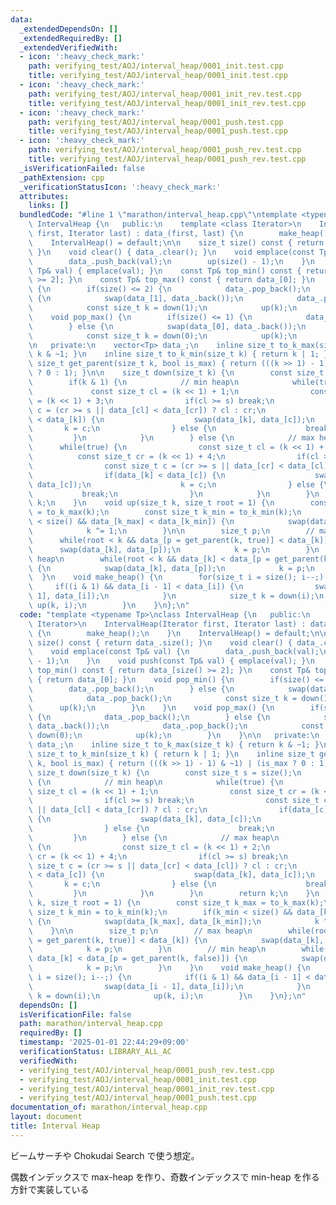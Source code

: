 ```yaml
---
data:
  _extendedDependsOn: []
  _extendedRequiredBy: []
  _extendedVerifiedWith:
  - icon: ':heavy_check_mark:'
    path: verifying_test/AOJ/interval_heap/0001_init.test.cpp
    title: verifying_test/AOJ/interval_heap/0001_init.test.cpp
  - icon: ':heavy_check_mark:'
    path: verifying_test/AOJ/interval_heap/0001_init_rev.test.cpp
    title: verifying_test/AOJ/interval_heap/0001_init_rev.test.cpp
  - icon: ':heavy_check_mark:'
    path: verifying_test/AOJ/interval_heap/0001_push.test.cpp
    title: verifying_test/AOJ/interval_heap/0001_push.test.cpp
  - icon: ':heavy_check_mark:'
    path: verifying_test/AOJ/interval_heap/0001_push_rev.test.cpp
    title: verifying_test/AOJ/interval_heap/0001_push_rev.test.cpp
  _isVerificationFailed: false
  _pathExtension: cpp
  _verificationStatusIcon: ':heavy_check_mark:'
  attributes:
    links: []
  bundledCode: "#line 1 \"marathon/interval_heap.cpp\"\ntemplate <typename Tp>\nclass\
    \ IntervalHeap {\n   public:\n    template <class Iterator>\n    IntervalHeap(Iterator\
    \ first, Iterator last) : data_(first, last) {\n        make_heap();\n    }\n\
    \    IntervalHeap() = default;\n\n    size_t size() const { return data_.size();\
    \ }\n    void clear() { data_.clear(); }\n    void emplace(const Tp& val) {\n\
    \        data_.push_back(val);\n        up(size() - 1);\n    }\n    void push(const\
    \ Tp& val) { emplace(val); }\n    const Tp& top_min() const { return data_[size()\
    \ >= 2]; }\n    const Tp& top_max() const { return data_[0]; }\n    void pop_min()\
    \ {\n        if(size() <= 2) {\n            data_.pop_back();\n        } else\
    \ {\n            swap(data_[1], data_.back());\n            data_.pop_back();\n\
    \            const size_t k = down(1);\n            up(k);\n        }\n    }\n\
    \    void pop_max() {\n        if(size() <= 1) {\n            data_.pop_back();\n\
    \        } else {\n            swap(data_[0], data_.back());\n            data_.pop_back();\n\
    \            const size_t k = down(0);\n            up(k);\n        }\n    }\n\
    \n   private:\n    vector<Tp> data_;\n    inline size_t to_k_max(size_t k) { return\
    \ k & ~1; }\n    inline size_t to_k_min(size_t k) { return k | 1; }\n    inline\
    \ size_t get_parent(size_t k, bool is_max) { return (((k >> 1) - 1) & ~1) | (is_max\
    \ ? 0 : 1); }\n\n    size_t down(size_t k) {\n        const size_t s = size();\n\
    \        if(k & 1) {\n            // min heap\n            while(true) {\n   \
    \             const size_t cl = (k << 1) + 1;\n                const size_t cr\
    \ = (k << 1) + 3;\n                if(cl >= s) break;\n                const size_t\
    \ c = (cr >= s || data_[cl] < data_[cr]) ? cl : cr;\n                if(data_[c]\
    \ < data_[k]) {\n                    swap(data_[k], data_[c]);\n             \
    \       k = c;\n                } else {\n                    break;\n       \
    \         }\n            }\n        } else {\n            // max heap\n      \
    \      while(true) {\n                const size_t cl = (k << 1) + 2;\n      \
    \          const size_t cr = (k << 1) + 4;\n                if(cl >= s) break;\n\
    \                const size_t c = (cr >= s || data_[cr] < data_[cl]) ? cl : cr;\n\
    \                if(data_[k] < data_[c]) {\n                    swap(data_[k],\
    \ data_[c]);\n                    k = c;\n                } else {\n         \
    \           break;\n                }\n            }\n        }\n        return\
    \ k;\n    }\n    void up(size_t k, size_t root = 1) {\n        const size_t k_max\
    \ = to_k_max(k);\n        const size_t k_min = to_k_min(k);\n        if(k_min\
    \ < size() && data_[k_max] < data_[k_min]) {\n            swap(data_[k_max], data_[k_min]);\n\
    \            k ^= 1;\n        }\n\n        size_t p;\n        // max heap\n  \
    \      while(root < k && data_[p = get_parent(k, true)] < data_[k]) {\n      \
    \      swap(data_[k], data_[p]);\n            k = p;\n        }\n        // min\
    \ heap\n        while(root < k && data_[k] < data_[p = get_parent(k, false)])\
    \ {\n            swap(data_[k], data_[p]);\n            k = p;\n        }\n  \
    \  }\n    void make_heap() {\n        for(size_t i = size(); i--;) {\n       \
    \     if((i & 1) && data_[i - 1] < data_[i]) {\n                swap(data_[i -\
    \ 1], data_[i]);\n            }\n            size_t k = down(i);\n           \
    \ up(k, i);\n        }\n    }\n};\n"
  code: "template <typename Tp>\nclass IntervalHeap {\n   public:\n    template <class\
    \ Iterator>\n    IntervalHeap(Iterator first, Iterator last) : data_(first, last)\
    \ {\n        make_heap();\n    }\n    IntervalHeap() = default;\n\n    size_t\
    \ size() const { return data_.size(); }\n    void clear() { data_.clear(); }\n\
    \    void emplace(const Tp& val) {\n        data_.push_back(val);\n        up(size()\
    \ - 1);\n    }\n    void push(const Tp& val) { emplace(val); }\n    const Tp&\
    \ top_min() const { return data_[size() >= 2]; }\n    const Tp& top_max() const\
    \ { return data_[0]; }\n    void pop_min() {\n        if(size() <= 2) {\n    \
    \        data_.pop_back();\n        } else {\n            swap(data_[1], data_.back());\n\
    \            data_.pop_back();\n            const size_t k = down(1);\n      \
    \      up(k);\n        }\n    }\n    void pop_max() {\n        if(size() <= 1)\
    \ {\n            data_.pop_back();\n        } else {\n            swap(data_[0],\
    \ data_.back());\n            data_.pop_back();\n            const size_t k =\
    \ down(0);\n            up(k);\n        }\n    }\n\n   private:\n    vector<Tp>\
    \ data_;\n    inline size_t to_k_max(size_t k) { return k & ~1; }\n    inline\
    \ size_t to_k_min(size_t k) { return k | 1; }\n    inline size_t get_parent(size_t\
    \ k, bool is_max) { return (((k >> 1) - 1) & ~1) | (is_max ? 0 : 1); }\n\n   \
    \ size_t down(size_t k) {\n        const size_t s = size();\n        if(k & 1)\
    \ {\n            // min heap\n            while(true) {\n                const\
    \ size_t cl = (k << 1) + 1;\n                const size_t cr = (k << 1) + 3;\n\
    \                if(cl >= s) break;\n                const size_t c = (cr >= s\
    \ || data_[cl] < data_[cr]) ? cl : cr;\n                if(data_[c] < data_[k])\
    \ {\n                    swap(data_[k], data_[c]);\n                    k = c;\n\
    \                } else {\n                    break;\n                }\n   \
    \         }\n        } else {\n            // max heap\n            while(true)\
    \ {\n                const size_t cl = (k << 1) + 2;\n                const size_t\
    \ cr = (k << 1) + 4;\n                if(cl >= s) break;\n                const\
    \ size_t c = (cr >= s || data_[cr] < data_[cl]) ? cl : cr;\n                if(data_[k]\
    \ < data_[c]) {\n                    swap(data_[k], data_[c]);\n             \
    \       k = c;\n                } else {\n                    break;\n       \
    \         }\n            }\n        }\n        return k;\n    }\n    void up(size_t\
    \ k, size_t root = 1) {\n        const size_t k_max = to_k_max(k);\n        const\
    \ size_t k_min = to_k_min(k);\n        if(k_min < size() && data_[k_max] < data_[k_min])\
    \ {\n            swap(data_[k_max], data_[k_min]);\n            k ^= 1;\n    \
    \    }\n\n        size_t p;\n        // max heap\n        while(root < k && data_[p\
    \ = get_parent(k, true)] < data_[k]) {\n            swap(data_[k], data_[p]);\n\
    \            k = p;\n        }\n        // min heap\n        while(root < k &&\
    \ data_[k] < data_[p = get_parent(k, false)]) {\n            swap(data_[k], data_[p]);\n\
    \            k = p;\n        }\n    }\n    void make_heap() {\n        for(size_t\
    \ i = size(); i--;) {\n            if((i & 1) && data_[i - 1] < data_[i]) {\n\
    \                swap(data_[i - 1], data_[i]);\n            }\n            size_t\
    \ k = down(i);\n            up(k, i);\n        }\n    }\n};\n"
  dependsOn: []
  isVerificationFile: false
  path: marathon/interval_heap.cpp
  requiredBy: []
  timestamp: '2025-01-01 22:44:29+09:00'
  verificationStatus: LIBRARY_ALL_AC
  verifiedWith:
  - verifying_test/AOJ/interval_heap/0001_push_rev.test.cpp
  - verifying_test/AOJ/interval_heap/0001_init.test.cpp
  - verifying_test/AOJ/interval_heap/0001_init_rev.test.cpp
  - verifying_test/AOJ/interval_heap/0001_push.test.cpp
documentation_of: marathon/interval_heap.cpp
layout: document
title: Interval Heap
---
```


ビームサーチや Chokudai Search で使う想定。

偶数インデックスで max-heap を作り、奇数インデックスで min-heap を作る方針で実装している
